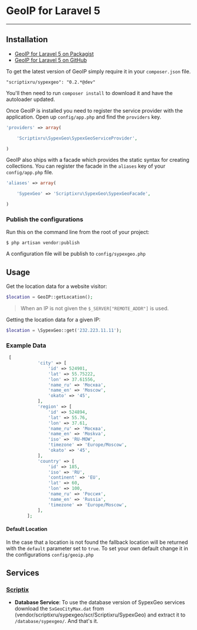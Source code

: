 # GeoIP for Laravel 5


----------

## Installation

- [GeoIP for Laravel 5 on Packagist](https://packagist.org/packages/torann/geoip)
- [GeoIP for Laravel 5 on GitHub](https://github.com/Torann/laravel-geoip)

To get the latest version of GeoIP simply require it in your `composer.json` file.

~~~
"scriptixru/sypexgeo": "0.2.*@dev"
~~~

You'll then need to run `composer install` to download it and have the autoloader updated.

Once GeoIP is installed you need to register the service provider with the application. Open up `config/app.php` and find the `providers` key.

~~~php
'providers' => array(

    'Scriptixru\SypexGeo\SypexGeoServiceProvider',

)
~~~

GeoIP also ships with a facade which provides the static syntax for creating collections. You can register the facade in the `aliases` key of your `config/app.php` file.

~~~php
'aliases' => array(

    'SypexGeo' => 'Scriptixru\SypexGeo\SypexGeoFacade',

)
~~~

### Publish the configurations

Run this on the command line from the root of your project:

~~~
$ php artisan vendor:publish
~~~

A configuration file will be publish to `config/sypexgeo.php`


## Usage

Get the location data for a website visitor:

```php
$location = GeoIP::getLocation();
```

> When an IP is not given the `$_SERVER["REMOTE_ADDR"]` is used.

Getting the location data for a given IP:

```php
$location = \SypexGeo::get('232.223.11.11');
```

### Example Data

```php
 [
            'city' => [
                'id' => 524901,
                'lat' => 55.75222,
                'lon' => 37.61556,
                'name_ru' => 'Москва',
                'name_en' => 'Moscow',
                'okato' => '45',
            ],
            'region' => [
                'id' => 524894,
                'lat' => 55.76,
                'lon' => 37.61,
                'name_ru' => 'Москва',
                'name_en' => 'Moskva',
                'iso' => 'RU-MOW',
                'timezone' => 'Europe/Moscow',
                'okato' => '45',
            ],
            'country' => [
                'id' => 185,
                'iso' => 'RU',
                'continent' => 'EU',
                'lat' => 60,
                'lon' => 100,
                'name_ru' => 'Россия',
                'name_en' => 'Russia',
                'timezone' => 'Europe/Moscow',
            ],
        ];
```

#### Default Location

In the case that a location is not found the fallback location will be returned with the `default` parameter set to `true`. To set your own default change it in the configurations `config/geoip.php`

## Services

### [Scriptix](http://www.scriptix.ru)

- **Database Service**: To use the database version of SypexGeo services download the `SxGeoCityMax.dat` from (vendor/scriptixru/sypexgeo/scr/Scriptixru/SypexGeo) and extract it to `/database/sypexgeo/`. And that's it.





